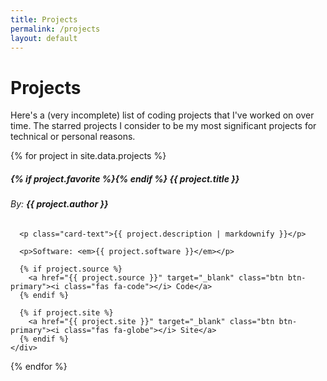 ```yaml
---
title: Projects
permalink: /projects
layout: default
---
```


# Projects

Here's a (very incomplete) list of coding projects that I've worked on over time.
The starred projects I consider to be my most significant projects for technical
or personal reasons.

{% for project in site.data.projects %}
  <a name="{{ project.name }}"/>
  <div class="card mb-3">
    <div class="card-body">
      <h5 class="card-title">{% if project.favorite %}<i class="fas fa-star" data-fa-transform="shrink-3"></i>{% endif %} {{ project.title }}</h5>
      <h6 class="card-subtitle mb-2 text-muted">By: <strong>{{ project.author }}</strong></h6>

      <p class="card-text">{{ project.description | markdownify }}</p>

      <p>Software: <em>{{ project.software }}</em></p>

      {% if project.source %}
        <a href="{{ project.source }}" target="_blank" class="btn btn-primary"><i class="fas fa-code"></i> Code</a>
      {% endif %}

      {% if project.site %}
        <a href="{{ project.site }}" target="_blank" class="btn btn-primary"><i class="fas fa-globe"></i> Site</a>
      {% endif %}
    </div>
  </div>
{% endfor %}
